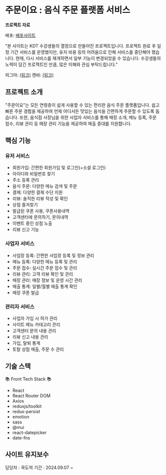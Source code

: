 # 주문이요 : 음식 주문 플랫폼 서비스

<b>프로젝트 자료</b>

배포: [배포사이트](https://jumuniyo.gybproject.com/)

"본 사이트는 KDT 수강생들의 열정으로 만들어진 프로젝트입니다. 프로젝트 완료 후 일정 기간 서비스를 운영했지만, 유지 비용 등의 어려움으로 인해 서비스를 중단해야 했습니다. 현재, 다시 서비스를 재개하면서 일부 기능이 변경되었을 수 있습니다. 수강생들의 노력이 담긴 프로젝트인 만큼, 많은 이해와 관심 부탁드립니다."

피그마: [(링크)](<https://www.figma.com/design/wo9ijijb6eANcrwEzBAFQA/%EC%A3%BC%EB%AC%B8%EC%9D%B4%EC%9A%94-(%EA%B0%80%EC%B9%AD)?node-id=25-2>)
캔바: [(링크)](https://www.canva.com/design/DAGOX4a8SaE/F06Qj7PFzV0Ck796fnsNLA/edit)

## 프로젝트 소개

"주문이요"는 모든 연령층이 쉽게 사용할 수 있는 편리한 음식 주문 플랫폼입니다.
쉽고 빠른 주문 경험을 제공하여 언제 어디서든 맛있는 음식을 간편하게 주문할 수 있도록 돕습니다.
또한, 음식점 사장님을 위한 사업자 서비스를 통해 매장 소개, 메뉴 등록, 주문 접수, 리뷰 관리 등 매장 관리 기능을 제공하여 매출 증대를 지원합니다.

## 핵심 기능

### 유저 서비스

- 회원가입: 간편한 회원가입 및 로그인(+소셜 로그인)
- 아이디와 비밀번호 찾기
- 주소 등록 관리
- 음식 주문: 다양한 메뉴 검색 및 주문
- 결제: 다양한 결제 수단 지원
- 리뷰: 솔직한 리뷰 작성 및 확인
- 상점 즐겨찾기
- 발급된 쿠폰 사용, 쿠폰사용내역
- 고객센터에 문의하기, 문의내역
- 이벤트 중인 상점 노출
- 리뷰 신고 기능

### 사업자 서비스

- 사업장 등록: 간편한 사업장 등록 및 정보 관리
- 메뉴 등록: 다양한 메뉴 등록 및 관리
- 주문 접수: 실시간 주문 접수 및 관리
- 리뷰 관리: 고객 리뷰 확인 및 관리
- 매장 관리: 매장 정보 및 운영 시간 관리
- 매출 통계: 일별/월별 매출 통계 확인
- 매장 쿠폰 발급

### 관리자 서비스

- 사업자 가입 시 허가 관리
- 사이트 메뉴 카테고리 관리
- 고객센터 문의 내용 관리
- 리뷰 신고 내용 관리
- 가입, 탈퇴 통계
- 토탈 상점 매출, 주문 수 관리

## 기술 스택

📚 Front Tech Stack 📚

- React
- React Router DOM
- Axios
- reduxjs/toolkit
- redux-persist
- emotion
- sass
- @mui
- react-datepicker
- date-fns

## 사이트 유지보수

담당자 : 곽도억
기간 : 2024.09.07 ~
